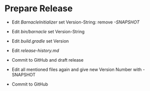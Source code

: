 # Prepare Release

* Edit *BarnacleInitializer* set Version-String: remove *-SNAPSHOT*

* Edit *bin/barnacle* set Version-String

* Edit *build.gradle* set Version

* Edit *release-history.md*

* Commit to GitHub and draft release

* Edit all mentioned files again and give new Version Number with -SNAPSHOT

* Commit to GitHub


